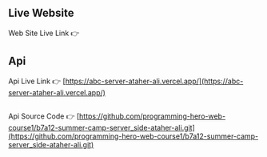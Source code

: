## Live Website 
Web Site Live Link   👉 []()

##
## Api 
Api Live Link   👉 [https://abc-server-ataher-ali.vercel.app/](https://abc-server-ataher-ali.vercel.app/)
##
Api Source Code 👉 [https://github.com/programming-hero-web-course1/b7a12-summer-camp-server_side-ataher-ali.git](https://github.com/programming-hero-web-course1/b7a12-summer-camp-server_side-ataher-ali.git)